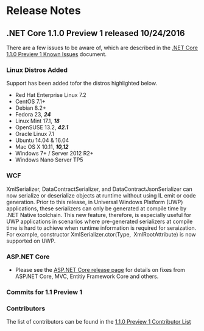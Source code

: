 # Release Notes

## .NET Core 1.1.0 Preview 1 released 10/24/2016


There are a few issues to be aware of, which are described in the [.NET Core 1.1.0 Preview 1 Known Issues](1.1.0-preview1-known-issues.md) document.

### Linux Distros Added

Support has been added tofor the distros highlighted below.

* Red Hat Enterprise Linux 7.2
* CentOS 7.1+
* Debian 8.2+
* Fedora 23, _**24**_
* Linux Mint 17.1, _**18**_
* OpenSUSE 13.2, _**42.1**_
* Oracle Linux 7.1
* Ubuntu 14.04 & 16.04
* Mac OS X 10.11, _**10,12**_
* Windows 7+ / Server 2012 R2+
* Windows Nano Server TP5

### WCF

XmlSerializer, DataContractSerializer, and DataContractJsonSerializer can now serialize or deserialize objects at runtime without using IL emit or code generation. Prior to this release, in Universal Windows Platform (UWP) applications, these serializers can only be generated at compile time by .NET Native toolchain. This new feature, therefore, is especially useful for UWP applications in scenarios where pre-generated serializers at compile time is hard to achieve when runtime information is required for seraization. For example, constructor XmlSerializer.ctor(Type, XmlRootAttribute) is now supported on UWP.

### ASP.NET Core

* Please see the [ASP.NET Core release page](https://github.com/aspnet/home/releases/1.1.0-preview1) for details on fixes from ASP.NET Core, MVC, Entitiy Framework Core and others.

### Commits for 1.1 Preview 1

### Contributors

The list of contributors can be found in the [1.1.0 Preview 1 Contributor List](1.1.0-preview1-contributor-list.md)



